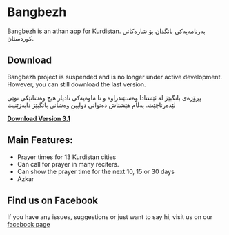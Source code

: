 # Bangbezh
Bangbezh is an athan app for Kurdistan. 
بەرنامەیەکی بانگدان بۆ شارەکانی کوردستان.

## Download
Bangbezh project is suspended and is no longer under active development. However, you can still download the last version.

پڕۆژەی بانگبێژ لە ئێستادا وەستێندراوە و تا ماوەیەکی نادیار هیچ وەشانێکی نوێی لێدەرناچێت. بەڵام هێشتاش دەتوانی دوایین وەشانی بانگبێژ دابەزێنیت

**[Download Version 3.1](https://github.com/encrypt0r/bangbezh-website/releases/download/v3.1/Bangbezh_Installer_3.1.exe)**

## Main Features:
+ Prayer times for 13 Kurdistan cities
+ Can call for prayer in many reciters.
+ Can show the prayer time for the next 10, 15 or 30 days
+ Azkar

## Find us on Facebook
If you have any issues, suggestions or just want to say hi, visit us on our [facebook page](https://www.facebook.com/bangbezh)
